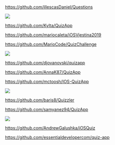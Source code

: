 https://github.com/illescasDaniel/Questions

![](https://github.com/illescasDaniel/Questions/raw/master/images/topicCreatorDark.jpg)

https://github.com/Kylta/QuizApp

https://github.com/mariocaleta/iOSVjestina2019

https://github.com/MarioCode/QuizChallenge

![](https://user-images.githubusercontent.com/12527666/56966282-7168ae00-6b67-11e9-9289-620c5f46990f.jpg)

https://github.com/djovanovski/quizapp

https://github.com/AnnaK87/QuizApp

https://github.com/mctoosh/IOS-QuizApp

![](https://user-images.githubusercontent.com/15992710/40520841-4298fd2c-5fc0-11e8-94d6-17921b6768e5.png)

https://github.com/baris8/Quizzler

https://github.com/samyanez94/QuizApp

![](https://camo.githubusercontent.com/5dce42a5d396cba43626bbf7b6f98538171e20da/68747470733a2f2f692e696d6775722e636f6d2f3448355a5169782e6a7067)

https://github.com/AndrewGalushka/iOSQuiz

https://github.com/essentialdevelopercom/quiz-app


